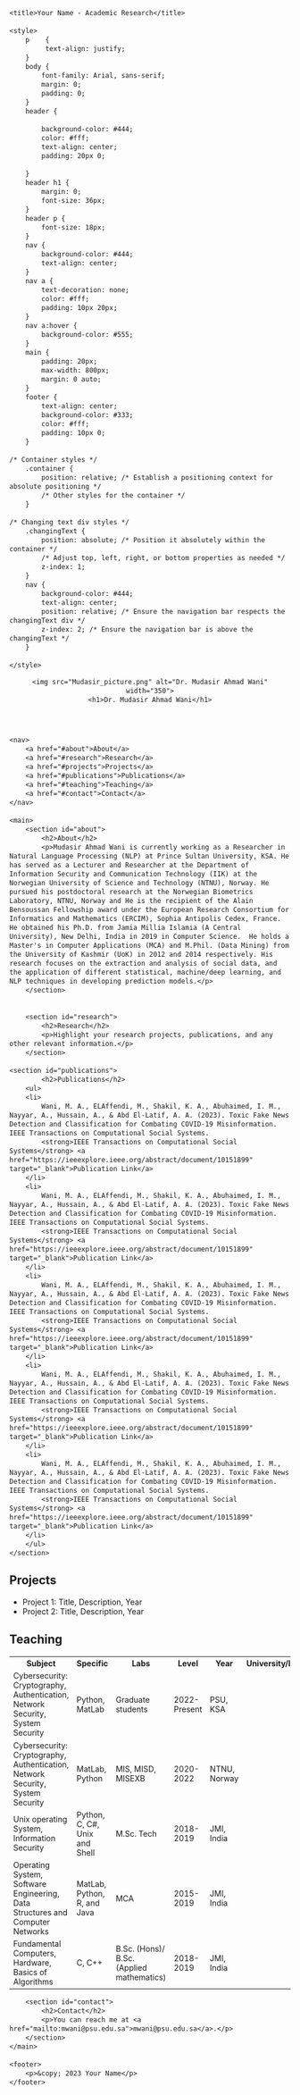 <html lang="en">
<head>
       <meta charset="UTF-8">
    
    <title>Your Name - Academic Research</title>
   
    <style>
        p    {
             text-align: justify;
        }		
		body {
            font-family: Arial, sans-serif;
            margin: 0;
            padding: 0;
        }
        header {
		
            background-color: #444;
            color: #fff;
            text-align: center;
            padding: 20px 0;
						
        }
        header h1 {
            margin: 0;
            font-size: 36px;
        }
        header p {
            font-size: 18px;
        }
        nav {
            background-color: #444;
            text-align: center;
        }
        nav a {
            text-decoration: none;
            color: #fff;
            padding: 10px 20px;
        }
        nav a:hover {
            background-color: #555;
        }
        main {
            padding: 20px;
            max-width: 800px;
            margin: 0 auto;
        }
        footer {
            text-align: center;
            background-color: #333;
            color: #fff;
            padding: 10px 0;
        }
		
	/* Container styles */
        .container {
            position: relative; /* Establish a positioning context for absolute positioning */
            /* Other styles for the container */
        }

    /* Changing text div styles */
        .changingText {
            position: absolute; /* Position it absolutely within the container */
            /* Adjust top, left, right, or bottom properties as needed */
			z-index: 1;
		}
		nav {
			background-color: #444;
			text-align: center;
			position: relative; /* Ensure the navigation bar respects the changingText div */
			z-index: 2; /* Ensure the navigation bar is above the changingText */
        }
		
    </style>
</head>
<body>
<header>
	
    <img src="Mudasir_picture.png" alt="Dr. Mudasir Ahmad Wani" width="350">
    <h1>Dr. Mudasir Ahmad Wani</h1>
    
</header>
	
	
    <nav>
        <a href="#about">About</a>
        <a href="#research">Research</a>
        <a href="#projects">Projects</a>
        <a href="#publications">Publications</a>
        <a href="#teaching">Teaching</a>
        <a href="#contact">Contact</a>
    </nav>

    <main>
        <section id="about">
            <h2>About</h2>
            <p>Mudasir Ahmad Wani is currently working as a Researcher in Natural Language Processing (NLP) at Prince Sultan University, KSA. He has served as a Lecturer and Researcher at the Department of Information Security and Communication Technology (IIK) at the Norwegian University of Science and Technology (NTNU), Norway. He pursued his postdoctoral research at the Norwegian Biometrics Laboratory, NTNU, Norway and He is the recipient of the Alain Bensoussan Fellowship award under the European Research Consortium for Informatics and Mathematics (ERCIM), Sophia Antipolis Cedex, France. He obtained his Ph.D. from Jamia Millia Islamia (A Central University), New Delhi, India in 2019 in Computer Science.  He holds a Master's in Computer Applications (MCA) and M.Phil. (Data Mining) from the University of Kashmir (UoK) in 2012 and 2014 respectively. His research focuses on the extraction and analysis of social data, and the application of different statistical, machine/deep learning, and NLP techniques in developing prediction models.</p>
        </section>


        <section id="research">
            <h2>Research</h2>
            <p>Highlight your research projects, publications, and any other relevant information.</p>
        </section>

	<section id="publications">
			<h2>Publications</h2>
		<ul>
        <li>
            Wani, M. A., ELAffendi, M., Shakil, K. A., Abuhaimed, I. M., Nayyar, A., Hussain, A., & Abd El-Latif, A. A. (2023). Toxic Fake News Detection and Classification for Combating COVID-19 Misinformation. IEEE Transactions on Computational Social Systems.
            <strong>IEEE Transactions on Computational Social Systems</strong> <a href="https://ieeexplore.ieee.org/abstract/document/10151899" target="_blank">Publication Link</a>
        </li>
        <li>
            Wani, M. A., ELAffendi, M., Shakil, K. A., Abuhaimed, I. M., Nayyar, A., Hussain, A., & Abd El-Latif, A. A. (2023). Toxic Fake News Detection and Classification for Combating COVID-19 Misinformation. IEEE Transactions on Computational Social Systems.
            <strong>IEEE Transactions on Computational Social Systems</strong> <a href="https://ieeexplore.ieee.org/abstract/document/10151899" target="_blank">Publication Link</a>
        </li>
        <li>
            Wani, M. A., ELAffendi, M., Shakil, K. A., Abuhaimed, I. M., Nayyar, A., Hussain, A., & Abd El-Latif, A. A. (2023). Toxic Fake News Detection and Classification for Combating COVID-19 Misinformation. IEEE Transactions on Computational Social Systems.
            <strong>IEEE Transactions on Computational Social Systems</strong> <a href="https://ieeexplore.ieee.org/abstract/document/10151899" target="_blank">Publication Link</a>
        </li>
		<li>
            Wani, M. A., ELAffendi, M., Shakil, K. A., Abuhaimed, I. M., Nayyar, A., Hussain, A., & Abd El-Latif, A. A. (2023). Toxic Fake News Detection and Classification for Combating COVID-19 Misinformation. IEEE Transactions on Computational Social Systems.
            <strong>IEEE Transactions on Computational Social Systems</strong> <a href="https://ieeexplore.ieee.org/abstract/document/10151899" target="_blank">Publication Link</a>
        </li>
		<li>
            Wani, M. A., ELAffendi, M., Shakil, K. A., Abuhaimed, I. M., Nayyar, A., Hussain, A., & Abd El-Latif, A. A. (2023). Toxic Fake News Detection and Classification for Combating COVID-19 Misinformation. IEEE Transactions on Computational Social Systems.
            <strong>IEEE Transactions on Computational Social Systems</strong> <a href="https://ieeexplore.ieee.org/abstract/document/10151899" target="_blank">Publication Link</a>
        </li>
		</ul>
	</section>


<section id="projects">
    <h2>Projects</h2>
    <ul>
        <li>Project 1: Title, Description, Year</li>
        <li>Project 2: Title, Description, Year</li>
        <!-- Add more projects as needed -->
    </ul>
</section>

<section id="teaching">
    <h2>Teaching</h2>
    <table>
    <tr>
        <th>Subject</th>
        <th>Specific</th>
        <th>Labs</th>
        <th>Level</th>
        <th>Year</th>
        <th>University/Institute</th>
    </tr>
    <tr>
        <td>Cybersecurity: Cryptography, Authentication, Network Security, System Security</td>
        <td>Python, MatLab</td>
        <td>Graduate students</td>
        <td>2022-Present</td>
        <td>PSU, KSA</td>
    </tr>
    <tr>
        <td>Cybersecurity: Cryptography, Authentication, Network Security, System Security</td>
        <td>MatLab, Python</td>
        <td>MIS, MISD, MISEXB</td>
        <td>2020-2022</td>
        <td>NTNU, Norway</td>
    </tr>
    <tr>
        <td>Unix operating System, Information Security</td>
        <td>Python, C, C#, Unix and Shell</td>
        <td>M.Sc. Tech</td>
        <td>2018-2019</td>
        <td>JMI, India</td>
    </tr>
    <tr>
        <td>Operating System, Software Engineering, Data Structures and Computer Networks</td>
        <td>MatLab, Python, R, and Java</td>
        <td>MCA</td>
        <td>2015-2019</td>
        <td>JMI, India</td>
    </tr>
    <tr>
        <td>Fundamental Computers, Hardware, Basics of Algorithms</td>
        <td>C, C++</td>
        <td>B.Sc. (Hons)/ B.Sc. (Applied mathematics)</td>
        <td>2018-2019</td>
        <td>JMI, India</td>
    </tr>
</table>
	
	
	
	
	
</section>
        
        <section id="contact">
            <h2>Contact</h2>
            <p>You can reach me at <a href="mailto:mwani@psu.edu.sa">mwani@psu.edu.sa</a>.</p>
        </section>
    </main>

    <footer>
        <p>&copy; 2023 Your Name</p>
    </footer>






    
</body>
</html>
